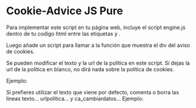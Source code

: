 # Cookie-Advice JS Pure

Para implementar este script en tu página web, incluye el script engine.js dentro de tu codigo html entre las etiquetas <body> y </body>.

Luego añade un script para llamar a la función que muestra el div del aviso de cookies.

Se pueden modificar el texto y la url de la política en este script. Si dejas la url de la política en blanco, no dirá nada sobre la política de cookies.

Ejemplo:

<script src="engine.js"></script>
<script>
    texto = "Cambiando el texto";
    urlpolitica="/politicacookies.pdf";
    ca_cambiardatos(texto,urlpolitica);
    ca_showadvice();
</script>
Si prefieres utilizar el texto que viene por defecto, comenta o borra las lineas texto...   urlpolitica... y ca_cambiardatos...
Ejemplo: 

<script src="engine.js"></script>
<script>
    ca_showadvice();
</script>
